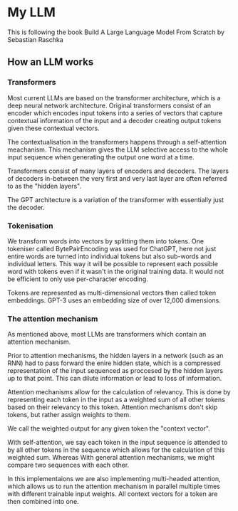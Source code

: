 # My LLM

This is following the book Build A Large Language Model From Scratch by Sebastian Raschka

## How an LLM works

### Transformers 
Most current LLMs are based on the transformer architecture, which is a deep neural network architecture.
Original transformers consist of an encoder which encodes input tokens into a series of vectors that capture contextual information of the input
and a decoder creating output tokens given these contextual vectors.

The contextualisation in the transformers happens through a self-attention meachanism.
This mechanism gives the LLM selective access to the whole input sequence when generating the output one word at a time.

Transformers consist of many layers of encoders and decoders. The layers of decoders in-between the very first and very last layer
are often referred to as the "hidden layers".

The GPT architecture is a variation of the transformer with essentially just the decoder.

### Tokenisation
We transform words into vectors by splitting them into tokens.
One tokeniser called BytePairEncoding was used for ChatGPT, here not just entire words are turned into individual tokens but also sub-words and individual letters.
This way it will be possible to represent each possible word with tokens even if it wasn't in the original training data.
It would not be efficient to only use per-character encoding.

Tokens are represented as multi-dimensional vectors then called token embeddings. GPT-3 uses an embedding size of over 12,000 dimensions.

### The attention mechanism

As mentioned above, most LLMs are transformers which contain an attention mechanism.

Prior to attention mechanisms, the hidden layers in a network (such as an RNN) had to pass forward the enire hidden state,
which is a compressed representation of the input sequenced as proccesed by the hidden layers up to that point. This can dilute information
or lead to loss of information.

Attention mechanisms allow for the calculation of relevancy. This is done by representing each token in the input as a weighted sum of all other tokens based on their relevancy to this token.
Attention mechanisms don't skip tokens, but rather assign weights to them.

We call the weighted output for any given token the "context vector".

With self-attention, we say each token in the input sequence is attended to by all other tokens in the sequence which allows for the calculation of this weighted sum.
Whereas With general attention mechanisms, we might compare two sequences with each other.

In this implementaions we are also implementing multi-headed attention, which allows us to run the attention mechanism in parallel 
multiple times with different trainable input weights. 
All context vectors for a token are then combined into one.




